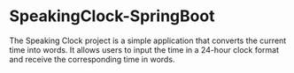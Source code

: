 # SpeakingClock-SpringBoot
The Speaking Clock project is a simple application that converts the current time into words. It allows users to input the time in a 24-hour clock format and receive the corresponding time in words.
